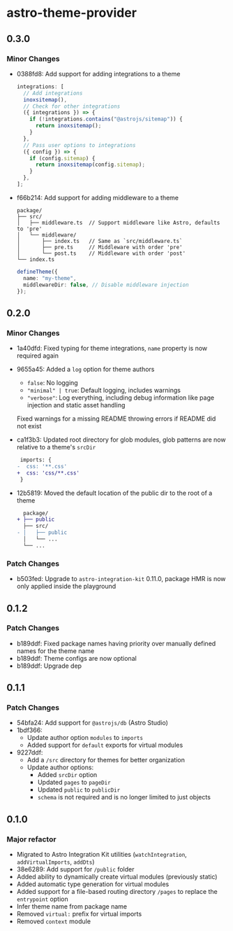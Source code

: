 # astro-theme-provider

## 0.3.0

### Minor Changes

- 0388fd8: Add support for adding integrations to a theme

  ```ts
  integrations: [
    // Add integrations
    inoxsitemap(),
    // Check for other integrations
    ({ integrations }) => {
      if (!integrations.contains("@astrojs/sitemap")) {
        return inoxsitemap();
      }
    },
    // Pass user options to integrations
    ({ config }) => {
      if (config.sitemap) {
        return inoxsitemap(config.sitemap);
      }
    },
  ];
  ```

- f66b214: Add support for adding middleware to a theme

  ```
  package/
  ├── src/
  │   ├── middleware.ts  // Support middleware like Astro, defaults to 'pre'
  │   └── middleware/
  │       ├── index.ts   // Same as `src/middleware.ts`
  │       ├── pre.ts     // Middleware with order 'pre'
  │       └── post.ts    // Middleware with order 'post'
  └── index.ts
  ```

  ```ts
  defineTheme({
    name: "my-theme",
    middlewareDir: false, // Disable middleware injection
  });
  ```

## 0.2.0

### Minor Changes

- 1a40dfd: Fixed typing for theme integrations, `name` property is now required again
- 9655a45: Added a `log` option for theme authors

  - `false`: No logging
  - `"minimal" | true`: Default logging, includes warnings
  - `"verbose"`: Log everything, including debug information like page injection and static asset handling

  Fixed warnings for a missing README throwing errors if README did not exist

- ca1f3b3: Updated root directory for glob modules, glob patterns are now relative to a theme's `srcDir`

  ```diff
   imports: {
  -  css: '**.css'
  +  css: 'css/**.css'
   }
  ```

- 12b5819: Moved the default location of the public dir to the root of a theme

  ```diff
    package/
  + ├── public
    ├── src/
  - │   ├── public
    │   └── ...
    └── ...
  ```

### Patch Changes

- b503fed: Upgrade to `astro-integration-kit` 0.11.0, package HMR is now only applied inside the playground

## 0.1.2

### Patch Changes

- b189ddf: Fixed package names having priority over manually defined names for the theme name
- b189ddf: Theme configs are now optional
- b189ddf: Upgrade dep

## 0.1.1

### Patch Changes

- 54bfa24: Add support for `@astrojs/db` (Astro Studio)
- 1bdf366:
  - Update author option `modules` to `imports`
  - Added support for `default` exports for virtual modules
- 9227ddf:
  - Add a `/src` directory for themes for better organization
  - Update author options:
    - Added `srcDir` option
    - Updated `pages` to `pageDir`
    - Updated `public` to `publicDir`
    - `schema` is not required and is no longer limited to just objects

## 0.1.0

### Major refactor

- Migrated to Astro Integration Kit utilities (`watchIntegration`, `addVirtualImports`, `addDts`)
- 38e6289: Add support for `/public` folder
- Added ability to dynamically create virtual modules (previously static)
- Added automatic type generation for virtual modules
- Added support for a file-based routing directory `/pages` to replace the `entrypoint` option
- Infer theme name from package name
- Removed `virtual:` prefix for virtual imports
- Removed `context` module
